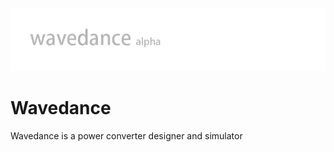 ![Banner](https://github.com/Wenqi-Zhu/Wavedance/raw/master/LogoAlpha.png)
# Wavedance
Wavedance is a power converter designer and simulator
